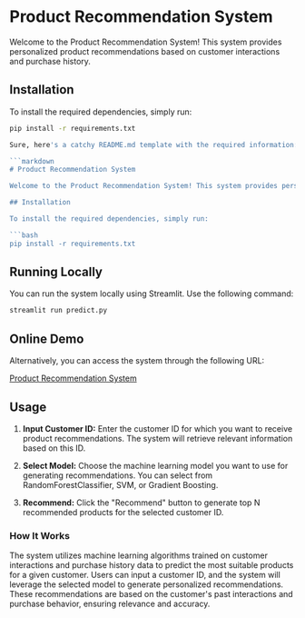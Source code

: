 # Product Recommendation System

Welcome to the Product Recommendation System! This system provides personalized product recommendations based on customer interactions and purchase history.

## Installation

To install the required dependencies, simply run:

```bash
pip install -r requirements.txt

Sure, here's a catchy README.md template with the required information:

```markdown
# Product Recommendation System

Welcome to the Product Recommendation System! This system provides personalized product recommendations based on customer interactions and purchase history.

## Installation

To install the required dependencies, simply run:

```bash
pip install -r requirements.txt
```

## Running Locally

You can run the system locally using Streamlit. Use the following command:

```bash
streamlit run predict.py
```

## Online Demo

Alternatively, you can access the system through the following URL:

[Product Recommendation System](https://skillvul-technicaltest.streamlit.app/)

## Usage

1. **Input Customer ID:** Enter the customer ID for which you want to receive product recommendations. The system will retrieve relevant information based on this ID.

2. **Select Model:** Choose the machine learning model you want to use for generating recommendations. You can select from RandomForestClassifier, SVM, or Gradient Boosting.

3. **Recommend:** Click the "Recommend" button to generate top N recommended products for the selected customer ID.

### How It Works

The system utilizes machine learning algorithms trained on customer interactions and purchase history data to predict the most suitable products for a given customer. Users can input a customer ID, and the system will leverage the selected model to generate personalized recommendations. These recommendations are based on the customer's past interactions and purchase behavior, ensuring relevance and accuracy.
```